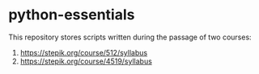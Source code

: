 # python-essentials
This repository stores scripts written during the passage of two courses:
1. https://stepik.org/course/512/syllabus
2. https://stepik.org/course/4519/syllabus

